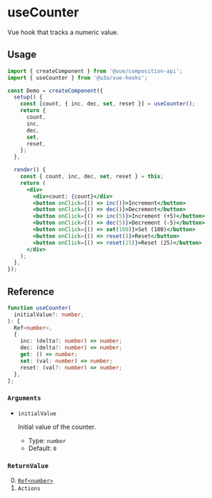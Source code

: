 # useCounter

Vue hook that tracks a numeric value.

## Usage

```jsx {6,17}
import { createComponent } from '@vue/composition-api';
import { useCounter } from '@u3u/vue-hooks';

const Demo = createComponent({
  setup() {
    const [count, { inc, dec, set, reset }] = useCounter();
    return {
      count,
      inc,
      dec,
      set,
      reset,
    };
  },

  render() {
    const { count, inc, dec, set, reset } = this;
    return (
      <div>
        <div>count: {count}</div>
        <button onClick={() => inc()}>Increment</button>
        <button onClick={() => dec()}>Decrement</button>
        <button onClick={() => inc(5)}>Increment (+5)</button>
        <button onClick={() => dec(5)}>Decrement (-5)</button>
        <button onClick={() => set(100)}>Set (100)</button>
        <button onClick={() => reset()}>Reset</button>
        <button onClick={() => reset(25)}>Reset (25)</button>
      </div>
    );
  },
});
```

## Reference

```typescript {6-10}
function useCounter(
  initialValue?: number,
): [
  Ref<number>,
  {
    inc: (delta?: number) => number;
    dec: (delta?: number) => number;
    get: () => number;
    set: (val: number) => number;
    reset: (val?: number) => number;
  },
];
```

### `Arguments`

- `initialValue`

  Initial value of the counter.

  - Type: `number`
  - Default: `0`

### `ReturnValue`

0. [`Ref<number>`](https://github.com/vuejs/composition-api/blob/a7a68bda5d32139c6cf05b45e385cf8d4ce86707/src/reactivity/ref.ts#L8-L10)
1. `Actions`
